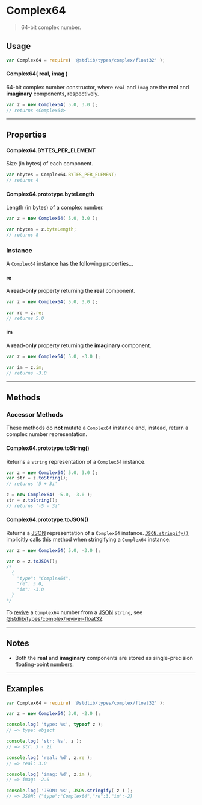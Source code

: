 # Complex64

> 64-bit complex number.


<!-- Section to include introductory text. Make sure to keep an empty line after the intro `section` element and another before the `/section` close. -->

<section class="intro">

</section>

<!-- /.intro -->

<!-- Package usage documentation. -->

<section class="usage">

## Usage

``` javascript
var Complex64 = require( '@stdlib/types/complex/float32' );
```

#### Complex64( real, imag )

64-bit complex number constructor, where `real` and `imag` are the __real__ and __imaginary__ components, respectively.

``` javascript
var z = new Complex64( 5.0, 3.0 );
// returns <Complex64>
```

---

## Properties

#### Complex64.BYTES_PER_ELEMENT

Size (in bytes) of each component.

``` javascript
var nbytes = Complex64.BYTES_PER_ELEMENT;
// returns 4
```

#### Complex64.prototype.byteLength

Length (in bytes) of a complex number.

``` javascript
var z = new Complex64( 5.0, 3.0 );

var nbytes = z.byteLength;
// returns 8
```

### Instance

A `Complex64` instance has the following properties...

#### re

A __read-only__ property returning the __real__ component.

``` javascript
var z = new Complex64( 5.0, 3.0 );

var re = z.re;
// returns 5.0
```

#### im

A __read-only__ property returning the __imaginary__ component.

``` javascript
var z = new Complex64( 5.0, -3.0 );

var im = z.im;
// returns -3.0
```

---

## Methods

### Accessor Methods

These methods do __not__ mutate a `Complex64` instance and, instead, return a complex number representation.

#### Complex64.prototype.toString()

Returns a `string` representation of a `Complex64` instance.

``` javascript
var z = new Complex64( 5.0, 3.0 );
var str = z.toString();
// returns '5 + 3i'

z = new Complex64( -5.0, -3.0 );
str = z.toString();
// returns '-5 - 3i'
```

#### Complex64.prototype.toJSON()

Returns a [JSON][json] representation of a `Complex64` instance. [`JSON.stringify()`][mdn-json-stringify] implicitly calls this method when stringifying a `Complex64` instance.

``` javascript
var z = new Complex64( 5.0, -3.0 );

var o = z.toJSON();
/*
  {
    "type": "Complex64",
    "re": 5.0,
    "im": -3.0
  }
*/
```

To [revive][mdn-json-parse] a `Complex64` number from a [JSON][json] `string`, see [@stdlib/types/complex/reviver-float32][@stdlib/types/complex/reviver-float32].

</section>

<!-- /.usage -->

---

<!-- Package usage notes. Make sure to keep an empty line after the `section` element and another before the `/section` close. -->

<section class="notes">

## Notes

* Both the __real__ and __imaginary__ components are stored as single-precision floating-point numbers.

</section>

<!-- /.notes -->


---

<!-- Package usage examples. -->

<section class="examples">

## Examples

``` javascript
var Complex64 = require( '@stdlib/types/complex/float32' );

var z = new Complex64( 3.0, -2.0 );

console.log( 'type: %s', typeof z );
// => type: object

console.log( 'str: %s', z );
// => str: 3 - 2i

console.log( 'real: %d', z.re );
// => real: 3.0

console.log( 'imag: %d', z.im );
// => imag: -2.0

console.log( 'JSON: %s', JSON.stringify( z ) );
// => JSON: {"type":"Complex64","re":3,"im":-2}
```

</section>

<!-- /.examples -->

<!-- Section to include cited references. If references are included, add a horizontal rule *before* the section. Make sure to keep an empty line after the `section` element and another before the `/section` close. -->

<section class="references">

</section>

<!-- /.references -->

<!-- Section for all links. Make sure to keep an empty line after the `section` element and another before the `/section` close. -->

<section class="links">

[json]: http://www.json.org/
[mdn-json-stringify]: https://developer.mozilla.org/en-US/docs/Web/JavaScript/Reference/Global_Objects/JSON/stringify
[mdn-json-parse]: https://developer.mozilla.org/en-US/docs/Web/JavaScript/Reference/Global_Objects/JSON/parse

[@stdlib/types/complex/reviver-float32]: https://github.com/stdlib-js/stdlib

</section>

<!-- /.links -->
